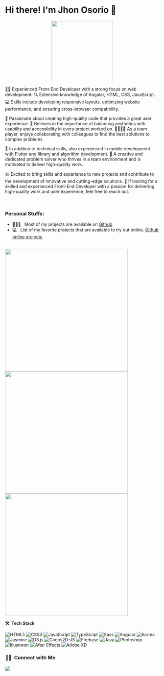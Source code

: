 # Hi there! I'm Jhon Osorio 👋

<p align="center">
  <img src="https://github.com/jacksonjao/jacksonjao/assets/16423284/03a0be6a-ab34-43d7-80ff-faa2a231679f" height="200"/>
</p>


👨‍💻 Experienced Front-End Developer with a strong focus on web development. 🔍 Extensive knowledge of Angular, HTML, CSS, JavaScript. 💻 Skills include developing responsive layouts, optimizing website performance, and ensuring cross-browser compatibility.

🚀 Passionate about creating high-quality code that provides a great user experience. 🎨 Believes in the importance of balancing aesthetics with usability and accessibility in every project worked on. 👨‍👩‍👦‍👦 As a team player, enjoys collaborating with colleagues to find the best solutions to complex problems.

📱 In addition to technical skills, also experienced in mobile development with Flutter and library and algorithm development. 🔎 A creative and dedicated problem solver who thrives in a team environment and is motivated to deliver high-quality work.

👍 Excited to bring skills and experience to new projects and contribute to the development of innovative and cutting-edge solutions. 🙌 If looking for a skilled and experienced Front-End Developer with a passion for delivering high-quality work and user experience, feel free to reach out.


</br>

### Personal Stuffs:

- 👨🏻‍💻 &nbsp; Most of my projects are available on [Github](https://github.com/jacksonjao?tab=repositories).
- 💻 &nbsp; List of my favorite projects that are available to try out online. [Github online projects](https://github.com/jacksonjao?tab=stars).


</br>
  <img  width="400px"  src="https://github-readme-stats.vercel.app/api?username=jacksonjao&show_icons=true&theme=dark&hide_border=true&include_all_commits=false&count_private=true"/>
  <img   width="400px"   src="https://github-readme-streak-stats.herokuapp.com/?user=jacksonjao&theme=dark&hide_border=true"/>
  <img   width="400px"  src="https://github-readme-stats.vercel.app/api/top-langs/?username=jacksonjao&theme=dark&hide_border=true&include_all_commits=false&count_private=true&layout=compact"/>
</br>

**🛠 &nbsp;Tech Stack**

![HTML5](https://img.shields.io/badge/HTML5-%23E34F26?style=for-the-badge&logo=html5&logoColor=white)
![CSS3](https://img.shields.io/badge/CSS3-%231572B6?style=for-the-badge&logo=css3&logoColor=white)
![JavaScript](https://img.shields.io/badge/JavaScript-%23323330?style=for-the-badge&logo=javascript&logoColor=%23F7DF1E)
![TypeScript](https://img.shields.io/badge/TypeScript-%23007ACC?style=for-the-badge&logo=typescript&logoColor=white)
![Sass](https://img.shields.io/badge/Sass-%23CC6699?style=for-the-badge&logo=sass&logoColor=white)
![Angular](https://img.shields.io/badge/Angular-%23DD0031?style=for-the-badge&logo=angular&logoColor=white)
![Karma](https://img.shields.io/badge/Karma-%23BE3C2E?style=for-the-badge&logo=karma&logoColor=white)
![Jasmine](https://img.shields.io/badge/Jasmine-%238A4182?style=for-the-badge&logo=jasmine&logoColor=white)
![D3.js](https://img.shields.io/badge/D3.js-%23F9A03C?style=for-the-badge&logo=d3.js&logoColor=white)
![Cocos2D-JS](https://img.shields.io/badge/Cocos2D--JS-%23F68E1F?style=for-the-badge&logo=cocos2D&logoColor=white)
![Firebase](https://img.shields.io/badge/firebase-%23039BE5?style=for-the-badge&logo=firebase)
![Java](https://img.shields.io/badge/Java-%23ED8B00?style=for-the-badge&logo=java&logoColor=white)
![Photoshop](https://img.shields.io/badge/Photoshop-%2331A8FF?style=for-the-badge&logo=adobephotoshop&logoColor=white)
![Illustrator](https://img.shields.io/badge/Illustrator-%23FF9A00?style=for-the-badge&logo=adobeillustrator&logoColor=white)
![After Effects](https://img.shields.io/badge/After%20Effects-%23FF5D5D?style=for-the-badge&logo=adobeaftereffects&logoColor=white)
![Adobe XD](https://img.shields.io/badge/Adobe%20XD-%23FF26BE?style=for-the-badge&logo=Adobe%20XD&logoColor=white)


### 🤝🏻 &nbsp;Connect with Me

<p align="center">
  
<a href="https://www.jhonosorio.dev"><img src="https://img.shields.io/badge/www.jhonosorio.com-%23FF4500.svg?style=for-the-badge&logo=www.jhonosorio.com&logoColor=white" /></a>
</p>
